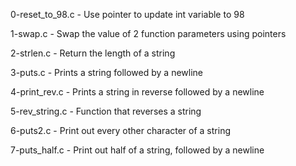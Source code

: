 0-reset_to_98.c    - Use pointer to update int variable to 98

1-swap.c           - Swap the value of 2 function parameters using pointers

2-strlen.c         - Return the length of a string

3-puts.c           - Prints a string followed by a newline

4-print_rev.c      - Prints a string in reverse followed by a newline

5-rev_string.c     - Function that reverses a string

6-puts2.c          - Print out every other character of a string

7-puts_half.c      - Print out half of a string, followed by a newline




